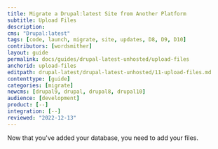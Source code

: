 ```yaml
---
title: Migrate a Drupal:latest Site from Another Platform
subtitle: Upload Files
description: 
cms: "Drupal:latest"
tags: [code, launch, migrate, site, updates, D8, D9, D10]
contributors: [wordsmither]
layout: guide
permalink: docs/guides/drupal-latest-unhosted/upload-files
anchorid: upload-files
editpath: drupal-latest/drupal-latest-unhosted/11-upload-files.md
contenttype: [guide]
categories: [migrate]
newcms: [drupal9, drupal, drupal8, drupal10]
audience: [development]
product: [--]
integration: [--]
reviewed: "2022-12-13"
---
```


Now that you've added your database, you need to add your files.

<Partial file="drupal-latest/migrate-add-files-part1.md" />
<Partial file="drupal-latest/migrate-add-files-part2-nested.md" />
<Partial file="drupal-latest/migrate-add-files-part3.md" />
